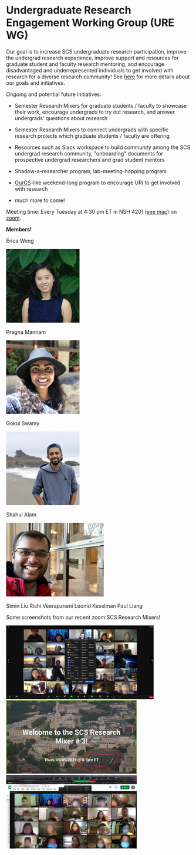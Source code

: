 # Undergraduate Research Engagement Working Group (URE WG)

Our goal is to increase SCS undergraduate research participation, improve the undergrad research experience, improve support and resources for graduate student and faculty research mentoring, and encourage disadvantaged and underrepresented individuals to get involved with research for a diverse research community! See [here](https://docs.google.com/presentation/d/1ZYcf9KqcQ3-vvu2AGQtvoa65XSDZsu58nRSkUnPV0M8/edit#slide=id.p) for more details about our goals and initiatives.

Ongoing and potential future initiatives:

* Semester Research Mixers for graduate students / faculty to showcase their work, encourage undergrads to try out research, and answer undergrads' questions about research

* Semester Research Mixers to connect undergrads with specific research projects which graduate students / faculty are offering

* Resources such as Slack workspace to build community among the SCS undergrad research community, "onboarding" documents for prospective undergrad researchers and grad student mentors

* Shadow-a-researcher program, lab-meeting-hopping program

* [OurCS](https://www.cmu.edu/cs/ourcs/)-like weekend-long program to encourage URI to get involved with research

* much more to come!

Meeting time: Every Tuesday at 4:30 pm ET in NSH 4201 ([see map](/assets/images/ugrad_research/nsh_map.png)) on [zoom](https://cmu.zoom.us/my/ericaw).

**Members!**

Erica Weng

<img src="/assets/images/ugrad_research/erica_weng.jpg" height="200">

Pragna Mannam

<img src="/assets/images/ugrad_research/Pragna_Mannam.jpg" height="200">

Gokul Swamy

<img src="/assets/images/ugrad_research/gokul_swamy.jpg" height="200">

Shahul Alam

<img src="/assets/images/ugrad_research/shahul_alam.jpg" height="200">

Simin Liu
Rishi Veerapaneni
Leonid Keselman
Paul Liang

Some screenshots from our recent zoom SCS Research Mixers!

<img src="/assets/images/ugrad_research/mixer2.png" height="200">
<img src="/assets/images/ugrad_research/mixer3-title.png" height="200">
<img src="/assets/images/ugrad_research/mixer3.png" height="200">

